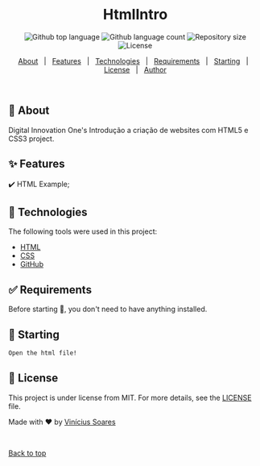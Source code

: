 <div align="center" id="top">&#xa0;</div>
<h1 align="center">HtmlIntro</h1>

<p align="center">
  <img alt="Github top language" src="https://img.shields.io/github/languages/top/viniciussoaresti/htmlintro?color=56BEB8">

  <img alt="Github language count" src="https://img.shields.io/github/languages/count/viniciussoaresti/htmlintro?color=56BEB8">

  <img alt="Repository size" src="https://img.shields.io/github/repo-size/viniciussoaresti/htmlintro?color=56BEB8">

  <img alt="License" src="https://img.shields.io/github/license/viniciussoaresti/htmlintro?color=56BEB8">

  <!-- <img alt="Github issues" src="https://img.shields.io/github/issues/viniciussoaresti/htmlintro?color=56BEB8" /> -->

  <!-- <img alt="Github forks" src="https://img.shields.io/github/forks/viniciussoaresti/htmlintro?color=56BEB8" /> -->

  <!-- <img alt="Github stars" src="https://img.shields.io/github/stars/viniciussoaresti/htmlintro?color=56BEB8" /> -->
</p>

<!-- Status -->

<!-- <h4 align="center"> 
	🚧  HtmlIntro 🚀 Under construction...  🚧
</h4> 

<hr> -->

<p align="center">
  <a href="#dart-about">About</a> &#xa0; | &#xa0; 
  <a href="#sparkles-features">Features</a> &#xa0; | &#xa0;
  <a href="#rocket-technologies">Technologies</a> &#xa0; | &#xa0;
  <a href="#white_check_mark-requirements">Requirements</a> &#xa0; | &#xa0;
  <a href="#checkered_flag-starting">Starting</a> &#xa0; | &#xa0;
  <a href="#memo-license">License</a> &#xa0; | &#xa0;
  <a href="https://github.com/viniciussoaresti" target="_blank">Author</a>
</p>

<br>

## :dart: About ##

Digital Innovation One's Introdução a criação de websites com HTML5 e CSS3 project.

## :sparkles: Features ##

:heavy_check_mark: HTML Example;

## :rocket: Technologies ##

The following tools were used in this project:

- [HTML](https://developer.mozilla.org/pt-BR/docs/Web/HTML)
- [CSS](https://developer.mozilla.org/pt-BR/docs/Web/CSS)
- [GitHub](https://github.com/)

## :white_check_mark: Requirements ##

Before starting :checkered_flag:, you don't need to have anything installed.

## :checkered_flag: Starting ##

```bash
Open the html file!
```

## :memo: License ##

This project is under license from MIT. For more details, see the [LICENSE](LICENSE.md) file.


Made with :heart: by <a href="https://github.com/viniciussoaresti" target="_blank">Vinícius Soares</a>

&#xa0;

<a href="#top">Back to top</a>
